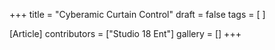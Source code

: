 +++
title = "Cyberamic Curtain Control"
draft = false
tags = [ ]

[Article]
contributors = ["Studio 18 Ent"]
gallery = []
+++
